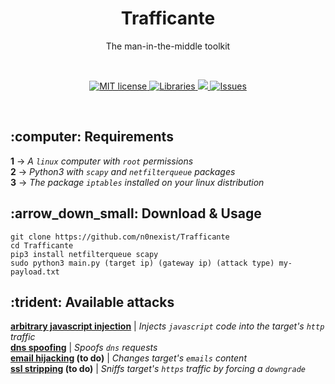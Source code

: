 <!-- <img align="center" src=""> -->

<h1 align="center">Trafficante</h1>

<p align="center">The man-in-the-middle toolkit</p><br>

<p align="center">
    <a href="https://github.com/n0nexist/Trafficante/blob/main/LICENSE.md">
      <img alt="MIT license" src="https://img.shields.io/badge/license-MIT-red?style=flat&logo=github" />
    </a>
    <a href="https://www.google.com/search?q=scapy+netfilterqueue">
      <img alt="Libraries" src="https://img.shields.io/badge/scapy-netfilterqueue-informational?style=flat&logo=python" />
    </a>
    <a href="https://github.com/n0nexist">
      <img src="https://img.shields.io/badge/python-pentesting-inactive?style=flat" />
    </a>
    <a href="https://github.com/n0nexist/Trafficante/issues">
      <img alt="Issues" src="https://img.shields.io/github/issues/n0nexist/Trafficante?color=0088ff" />
    </a>
</p>

<br>

<h2>:computer: Requirements</h2>
<b>1</b> -> <i>A <code>linux</code> computer with <code>root</code> permissions</i><br>
<b>2</b> -> <i>Python3 with <code>scapy</code> and <code>netfilterqueue</code> packages</i><br>
<b>3</b> -> <i>The package <code>iptables</code> installed on your linux distribution</i><br>

<h2>:arrow_down_small: Download & Usage</h2>

```
git clone https://github.com/n0nexist/Trafficante
cd Trafficante
pip3 install netfilterqueue scapy
sudo python3 main.py (target ip) (gateway ip) (attack type) my-payload.txt
```

<h2>:trident: Available attacks</h2>
<b><a href="https://github.com/n0nexist/Trafficante/blob/main/wiki/js-injection.md">arbitrary javascript injection</a></b> | <i>Injects <code>javascript</code> code into the target's <code>http</code> traffic</i><br>
<b><a href="https://github.com/n0nexist/Trafficante/blob/main/wiki/dns-spoofing.md">dns spoofing</a></b> | <i>Spoofs <code>dns</code> requests</i><br>
<b><a href="https://github.com/n0nexist/Trafficante/blob/main/wiki/email-hijacking.md">email hijacking</a> (to do)</b> | <i>Changes target's <code>emails</code> content</i><br>
<b><a href="https://github.com/n0nexist/Trafficante/blob/main/wiki/ssl-stripping.md">ssl stripping</a> (to do)</b> | <i>Sniffs target's <code>https</code> traffic by forcing a <code>downgrade</code></i><br>
